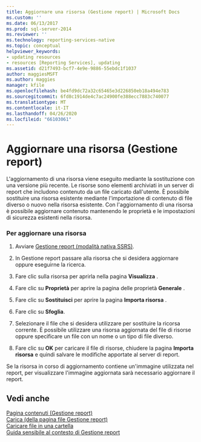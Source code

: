 ```yaml
---
title: Aggiornare una risorsa (Gestione report) | Microsoft Docs
ms.custom: ''
ms.date: 06/13/2017
ms.prod: sql-server-2014
ms.reviewer: ''
ms.technology: reporting-services-native
ms.topic: conceptual
helpviewer_keywords:
- updating resources
- resources [Reporting Services], updating
ms.assetid: d21f7493-bcf7-4e9e-9886-55ebdc1f1037
author: maggiesMSFT
ms.author: maggies
manager: kfile
ms.openlocfilehash: be4fd9dc72a32c65465e3d226850eb18a494e783
ms.sourcegitcommit: 6fd8c1914de4c7ac24900fe388ecc7883c740077
ms.translationtype: MT
ms.contentlocale: it-IT
ms.lasthandoff: 04/26/2020
ms.locfileid: "66103061"
---
```

# <a name="update-a-resource-report-manager"></a>Aggiornare una risorsa (Gestione report)
  L'aggiornamento di una risorsa viene eseguito mediante la sostituzione con una versione più recente. Le risorse sono elementi archiviati in un server di report che includono contenuto da un file caricato dall'utente. È possibile sostituire una risorsa esistente mediante l'importazione di contenuto di file diverso o nuovo nella risorsa esistente. Con l'aggiornamento di una risorsa è possibile aggiornare contenuto mantenendo le proprietà e le impostazioni di sicurezza esistenti nella risorsa.  
  
### <a name="to-update-a-resource"></a>Per aggiornare una risorsa  
  
1.  Avviare [Gestione report &#40;modalità nativa SSRS&#41;](../report-manager-ssrs-native-mode.md).  
  
2.  In Gestione report passare alla risorsa che si desidera aggiornare oppure eseguirne la ricerca.  
  
3.  Fare clic sulla risorsa per aprirla nella pagina **Visualizza** .  
  
4.  Fare clic su **Proprietà** per aprire la pagina delle proprietà **Generale** .  
  
5.  Fare clic su **Sostituisci** per aprire la pagina **Importa risorsa** .  
  
6.  Fare clic su **Sfoglia**.  
  
7.  Selezionare il file che si desidera utilizzare per sostituire la ricorsa corrente. È possibile utilizzare una risorsa aggiornata del file di risorse oppure specificare un file con un nome o un tipo di file diverso.  
  
8.  Fare clic su **OK** per caricare il file di risorse, chiudere la pagina **Importa risorsa** e quindi salvare le modifiche apportate al server di report.  
  
 Se la risorsa in corso di aggiornamento contiene un'immagine utilizzata nel report, per visualizzare l'immagine aggiornata sarà necessario aggiornare il report.  
  
## <a name="see-also"></a>Vedi anche  
 [Pagina contenuti &#40;Gestione report&#41;](../contents-page-report-manager.md)   
 [Carica &#40;della pagina file Gestione report&#41;](../upload-file-page-report-manager.md)   
 [Caricare file in una cartella](upload-files-to-a-folder.md)   
 [Guida sensibile al contesto di Gestione report](../report-manager-f1-help.md)  
  
  
